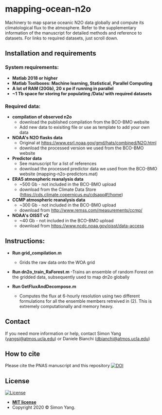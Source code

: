 # mapping-ocean-n2o
Machinery to map sparse oceanic N2O data globally and compute its climatological flux to the atmosphere. Refer to the supplementary information of the manuscript for detailed methods and reference to datasets. For links to required datasets, just scroll down.


## Installation and requirements
### System requirements:
- **Matlab 2018 or higher**
- **Matlab Toolboxes: Machine learning, Statistical, Parallel Computing**
- **A lot of RAM (20Gb), 20 x pe if running in parallel**
- **~1 Tb space for storing for populating /Data/ with required datasets**
### Required data:
- **compilation of observed n2o**
   - download the published compilation from the BCO-BMO website
   - Add new data to exisiting file or use as template to add your own data
- **NOAA's N2O flasks data**
   - Original at https://www.esrl.noaa.gov/gmd/hats/combined/N2O.html
   - download the processed version we used from the BCO-BMO website
- **Predictor data**
   - See manuscript for a list of references
   - download the processed predictor data we used from the BCO-BMO website (mapping-n2o-predictors.mat)
- **ERA5 atmospheric reanalysis data**
   - ~500 Gb - not included in the BCO-BMO upload
   - download from the Climate Data Store (https://cds.climate.copernicus.eu/cdsapp#!/home)
- **CCMP atmospheric reanalysis data**  
   - ~300 Gb - not included in the BCO-BMO upload
   - download from http://www.remss.com/measurements/ccmp/
- **NOAA's OISST v2** 
   - ~40 Gb - not included in the BCO-BMO upload
   - download from https://www.ncdc.noaa.gov/oisst/data-access

## Instructions:
- **Run grid_compilation.m** 
   - Grids the raw data onto the WOA grid

- **Run dn2o_train_RaForest.m**
   -Trains an ensemble of random Forest on the gridded data, subsequently used to map dn2o globally

- **Run GetFluxAndDecompose.m**
   - Computes the flux at 6-hourly resolution using two different formulations for all the ensemble members retreived in (2). This is extremely computationally and memory heavy.

## Contact
If you need more information or help, contact Simon Yang (yangsi@atmos.ucla.edu) or Daniele Bianchi (dbianchi@atmos.ucla.edu)

## How to cite
Please cite the PNAS manuscript and this repository [![DOI](https://zenodo.org/badge/250304461.svg)](https://zenodo.org/badge/latestdoi/250304461)


## License
[![License](http://img.shields.io/:license-mit-blue.svg?style=flat-square)](http://badges.mit-license.org)

- **[MIT license](http://opensource.org/licenses/mit-license.php)**
- Copyright 2020 © Simon Yang.
